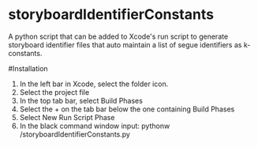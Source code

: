 # storyboardIdentifierConstants

A python script that can be added to Xcode's run script to generate storyboard identifier files that auto maintain a list of segue identifiers as k-constants.

#Installation
1) In the left bar in Xcode, select the folder icon.
2) Select the project file
3) In the top tab bar, select Build Phases
4) Select the + on the tab bar below the one containing Build Phases
5) Select New Run Script Phase
6) In the black command window input: pythonw <Path to your project folder>/storyboardIdentifierConstants.py
